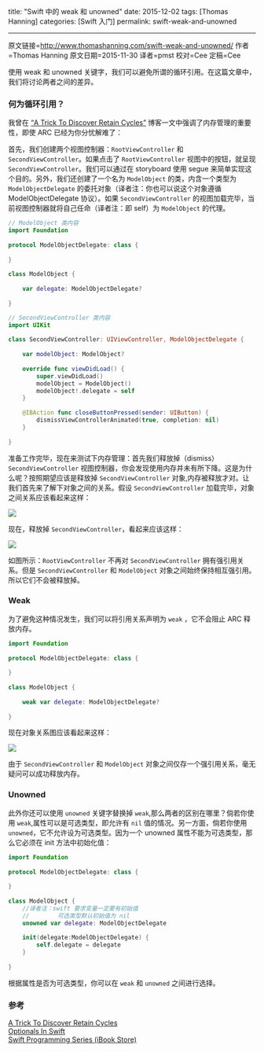 title: "Swift 中的 weak 和 unowned"
date: 2015-12-02
tags: [Thomas Hanning]
categories: [Swift 入门]
permalink: swift-weak-and-unowned

---
原文链接=http://www.thomashanning.com/swift-weak-and-unowned/
作者=Thomas Hanning
原文日期=2015-11-30
译者=pmst
校对=Cee
定稿=Cee

<!--此处开始正文-->

使用 weak 和 unowned 关键字，我们可以避免所谓的循环引用。在这篇文章中，我们将讨论两者之间的差异。

<!--more--> 

### 何为循环引用？

我曾在 [“A Trick To Discover Retain Cycles”](http://www.thomashanning.com/a-trick-to-discover-retain-cycles/) 博客一文中强调了内存管理的重要性，即使 ARC  已经为你分忧解难了：

首先，我们创建两个视图控制器：`RootViewController` 和 `SecondViewController`。如果点击了 `RootViewController` 视图中的按钮，就呈现 `SecondViewController`。我们可以通过在 storyboard 使用 segue 来简单实现这个目的。另外，我们还创建了一个名为 `ModelObject` 的类，内含一个类型为 `ModelObjectDelegate` 的委托对象（译者注：你也可以说这个对象遵循 ModelObjectDelegate 协议）。如果 `SecondViewController` 的视图加载完毕，当前视图控制器就将自己任命（译者注：即 self）为 `ModelObject` 的代理。


```swift
// ModelObject 类内容
import Foundation
 
protocol ModelObjectDelegate: class {
    
}
 
class ModelObject {
    
    var delegate: ModelObjectDelegate?
       
}
```

```swift
// SecondViewController 类内容
import UIKit
 
class SecondViewController: UIViewController, ModelObjectDelegate {
    
    var modelObject: ModelObject?
    
    override func viewDidLoad() {
        super.viewDidLoad()
        modelObject = ModelObject()
        modelObject!.delegate = self
    }
        
    @IBAction func closeButtonPressed(sender: UIButton) {
        dismissViewControllerAnimated(true, completion: nil)
    }
    
}
```

准备工作完毕，现在来测试下内存管理：首先我们释放掉（dismiss）`SecondViewController` 视图控制器，你会发现使用内存并未有所下降。这是为什么呢？按照期望应该是释放掉 `SecondViewController` 对象,内存被释放才对。让我们首先来了解下对象之间的关系。假设 `SecondViewController` 加载完毕，对象之间关系应该看起来这样：

![](http://thomashanningcom.c.presscdn.com/wp-content/uploads/2015/11/retainc1.jpg)

现在，释放掉 `SecondViewController`，看起来应该这样：

![](http://thomashanningcom.c.presscdn.com/wp-content/uploads/2015/11/retain2c.jpg)

如图所示：`RootViewController` 不再对 `SecondViewController` 拥有强引用关系。但是 `SecondViewController` 和 `ModelObject` 对象之间始终保持相互强引用。所以它们不会被释放掉。

### Weak

为了避免这种情况发生，我们可以将引用关系声明为 `weak` ，它不会阻止 ARC 释放内存。

```swift
import Foundation
 
protocol ModelObjectDelegate: class {
    
}
 
class ModelObject {
    
    weak var delegate: ModelObjectDelegate?
    
}
```

现在对象关系图应该看起来这样：

![](http://thomashanningcom.c.presscdn.com/wp-content/uploads/2015/11/retainc3.jpg)

由于 `SecondViewController` 和 `ModelObject` 对象之间仅存一个强引用关系，毫无疑问可以成功释放内存。

### Unowned

此外你还可以使用 `unowned` 关键字替换掉 `weak`,那么两者的区别在哪里？倘若你使用 `weak`,属性可以是可选类型，即允许有 `nil` 值的情况。另一方面，倘若你使用 `unowned`，它不允许设为可选类型。因为一个 unowned 属性不能为可选类型，那么它必须在 init 方法中初始化值：

```swift
import Foundation
 
protocol ModelObjectDelegate: class {
    
}
 
class ModelObject {
    //译者注：swift 要求变量一定要有初始值
    //        可选类型默认初始值为 nil
    unowned var delegate: ModelObjectDelegate
    
    init(delegate:ModelObjectDelegate) {
        self.delegate = delegate
    }
        
}
```

根据属性是否为可选类型，你可以在 `weak` 和 `unowned` 之间进行选择。


### 参考

[A Trick To Discover Retain Cycles](http://www.thomashanning.com/a-trick-to-discover-retain-cycles/)    
[Optionals In Swift](http://www.thomashanning.com/optionals-in-swift/)    
[Swift Programming Series (iBook Store)](https://itunes.apple.com/us/book-series/swift-programming-series/id888896989?mt=11)